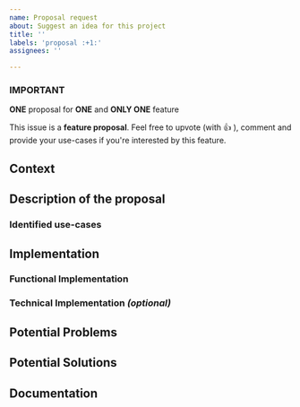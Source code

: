 ```yaml
---
name: Proposal request
about: Suggest an idea for this project
title: ''
labels: 'proposal :+1:'
assignees: ''

---
```


### IMPORTANT

**ONE** proposal for **ONE** and **ONLY ONE** feature
<!--- Provide a general summary of the proposal in the Title above -->
This issue is a **feature proposal**. Feel free to upvote (with :+1: ), comment and provide your use-cases if you're interested by this feature.

## Context
<!--- A description of the feature and why this feature could be interesting to implement in iTowns! -->
<!--- Current state of iTowns vs. state after implementation -->


## Description of the proposal
<!--- What would this feature looks like in iTowns ? -->
<!--- Please tell us what you are trying to accomplish -->
<!--- Providing context helps us come up with a solution that is most useful in the real world -->
<!--- Could be screenshot of the feature implemented somewhere else or results/stats/poc showing the potential result -->

### Identified use-cases
<!--- Define in which context this feature could be useful for the user -->

## Implementation

### Functional Implementation
<!--- Things that should be done in iTowns to implement this feature -->

### Technical Implementation _(optional)_
<!--- Describe the proposed implementation (PR, pseudo-code and/or diagrams) -->

## Potential Problems
<!--- Things that could be problematic with this feature or its implementation -->

## Potential Solutions
<!--- Things that could be done to avoid the mentioned problems -->

## Documentation
<!--- Links or explanation behind the logic of implementation -->
<!--- Could be used to implement this feature -->
<!--- Git Branches / Issues -->
